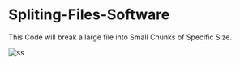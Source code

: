 # Spliting-Files-Software
This Code will break a large file into Small Chunks of Specific Size. 

![ss](https://user-images.githubusercontent.com/29092211/117562425-819fb600-b0bc-11eb-8ab6-7122e7896ead.jpg)
